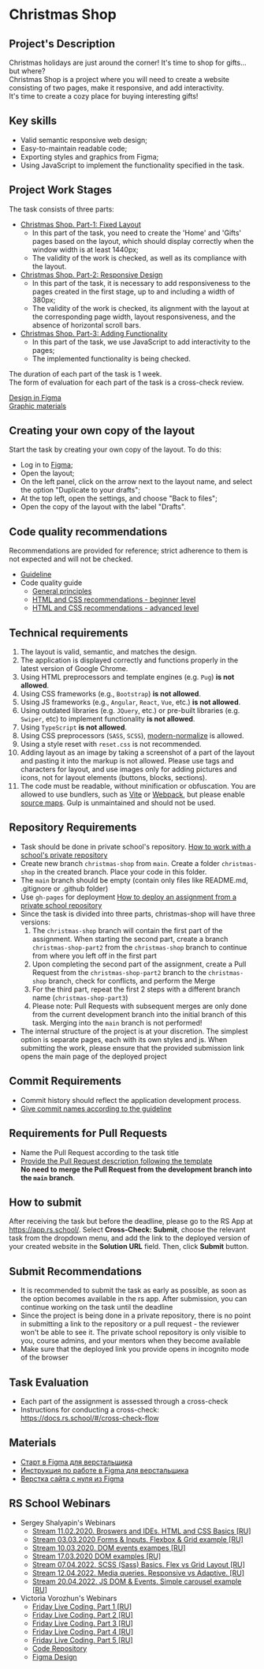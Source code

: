 # Christmas Shop

## Project's Description

Christmas holidays are just around the corner! It's time to shop for gifts... but where?  
Christmas Shop is a project where you will need to create a website consisting of two pages, make it responsive, and add interactivity.  
It's time to create a cozy place for buying interesting gifts!

## Key skills

- Valid semantic responsive web design;
- Easy-to-maintain readable code;
- Exporting styles and graphics from Figma;
- Using JavaScript to implement the functionality specified in the task.

## Project Work Stages

The task consists of three parts:

- [Christmas Shop. Part-1: Fixed Layout](christmas-shop-part1.md)
  - In this part of the task, you need to create the 'Home' and 'Gifts' pages based on the layout, which should display correctly when the window width is at least 1440px;
  - The validity of the work is checked, as well as its compliance with the layout.
- [Christmas Shop. Part-2: Responsive Design](christmas-shop-part2.md)
  - In this part of the task, it is necessary to add responsiveness to the pages created in the first stage, up to and including a width of 380px;
  - The validity of the work is checked, its alignment with the layout at the corresponding page width, layout responsiveness, and the absence of horizontal scroll bars.
- [Christmas Shop. Part-3: Adding Functionality](christmas-shop-part3.md)
  - In this part of the task, we use JavaScript to add interactivity to the pages;
  - The implemented functionality is being checked.

The duration of each part of the task is 1 week.  
The form of evaluation for each part of the task is a cross-check review.

[Design in Figma](https://www.figma.com/design/zTB01BwWZVoXYK5atH3eZT/Cristmas-Shop)  
[Graphic materials](img-compressed.zip)

## Creating your own copy of the layout

Start the task by creating your own copy of the layout. To do this:

- Log in to [Figma](https://www.figma.com/);
- Open the layout;
- On the left panel, click on the arrow next to the layout name, and select the option "Duplicate to your drafts";
- At the top left, open the settings, and choose "Back to files";
- Open the copy of the layout with the label "Drafts".

## Code quality recommendations

Recommendations are provided for reference; strict adherence to them is not expected and will not be checked.

- [Guideline](https://codeguide.academy/html-css.html#html)
- Code quality guide
  - [General principles](../../stage1/modules/clean-code/materials/generic-principles.md)
  - [HTML and CSS recommendations - beginner level](../../stage1/modules/clean-code/materials/html-and-css.md)
  - [HTML and CSS recommendations - advanced level](../../stage1/modules/clean-code/materials/html-and-css-extended.md)

## Technical requirements

1. The layout is valid, semantic, and matches the design.
2. The application is displayed correctly and functions properly in the latest version of Google Chrome.
3. Using HTML preprocessors and template engines (e.g. `Pug`) **is not allowed**.
4. Using CSS frameworks (e.g., `Bootstrap`) **is not allowed**.
5. Using JS frameworks (e.g., `Angular`, `React`, `Vue`, etc.) **is not allowed**.
6. Using outdated libraries (e.g. `JQuery`, etc.) or pre-built libraries (e.g. `Swiper`, etc) to implement functionality **is not allowed**.
7. Using `TypeScript` **is not allowed**.
8. Using CSS preprocessors (`SASS`, `SCSS`), [modern-normalize](https://github.com/sindresorhus/modern-normalize) is allowed.
9. Using a style reset with `reset.css` is not recommended.
10. Adding layout as an image by taking a screenshot of a part of the layout and pasting it into the markup is not allowed. Please use tags and characters for layout, and use images only for adding pictures and icons, not for layout elements (buttons, blocks, sections).
11. The code must be readable, without minification or obfuscation. You are allowed to use bundlers, such as [Vite](https://vitejs.dev/) or [Webpack](https://webpack.js.org/), but please enable [source maps](https://web.dev/articles/source-maps). Gulp is unmaintained and should not be used.

## Repository Requirements

- Task should be done in private school's repository. [How to work with a school's private repository](https://docs.rs.school/#/private-repository)
- Create new branch `christmas-shop` from `main`. Create a folder `christmas-shop` in the created branch. Place your code in this folder.
- The `main` branch should be empty (contain only files like README.md, .gitignore or .github folder)
- Use `gh-pages` for deployment [How to deploy an assignment from a private school repository](https://rs.school/docs/ru/private-repository#как-сделать-деплой-задания-из-приватного-репозитория-школы)
- Since the task is divided into three parts, christmas-shop will have three versions:
  1.  The `christmas-shop` branch will contain the first part of the assignment. When starting the second part, create a branch `christmas-shop-part2` from the `christmas-shop` branch to continue from where you left off in the first part
  2.  Upon completing the second part of the assignment, create a Pull Request from the `christmas-shop-part2` branch to the `christmas-shop` branch, check for conflicts, and perform the Merge
  3.  For the third part, repeat the first 2 steps with a different branch name (`christmas-shop-part3`)
  4.  Please note: Pull Requests with subsequent merges are only done from the current development branch into the initial branch of this task. Merging into the `main` branch is not performed!
- The internal structure of the project is at your discretion. The simplest option is separate pages, each with its own styles and js. When submitting the work, please ensure that the provided submission link opens the main page of the deployed project

## Commit Requirements

- Commit history should reflect the application development process.
- [Give commit names according to the guideline](https://docs.rs.school/#/git-convention)

## Requirements for Pull Requests

- Name the Pull Request according to the task title
- [Provide the Pull Request description following the template](https://rs.school/docs/ru/pull-request-review-process#требования-к-pull-request-pr)  
  **No need to merge the Pull Request from the development branch into the `main` branch**.

## How to submit

After receiving the task but before the deadline, please go to the RS App at https://app.rs.school/. Select **Cross-Check: Submit**, choose the relevant task from the dropdown menu, and add the link to the deployed version of your created website in the **Solution URL** field. Then, click **Submit** button.

## Submit Recommendations

- It is recommended to submit the task as early as possible, as soon as the option becomes available in the rs app. After submission, you can continue working on the task until the deadline
- Since the project is being done in a private repository, there is no point in submitting a link to the repository or a pull request - the reviewer won't be able to see it. The private school repository is only visible to you, course admins, and your mentors when they become available
- Make sure that the deployed link you provide opens in incognito mode of the browser

## Task Evaluation

- Each part of the assignment is assessed through a cross-check
- Instructions for conducting a cross-check: https://docs.rs.school/#/cross-check-flow

## Materials

- [Старт в Figma для верстальщика](https://htmlacademy.ru/blog/soft/figma)
- [Инструкция по работе в Figma для верстальщика](https://breezzly.ru/guides/start-v-figma-dlya-verstalshhika)
- [Верстка сайта с нуля из Figma](https://www.youtube.com/playlist?list=PL5_s7xdj2Vsw-bCx5nOZJMFIiHwRgok--)

## RS School Webinars

- Sergey Shalyapin's Webinars
  - [Stream 11.02.2020. Broswers and IDEs. HTML and CSS Basics [RU]](https://youtu.be/UQavTWiTpnA)
  - [Stream 03.03.2020 Forms & Inputs. Flexbox & Grid example [RU]](https://youtu.be/PhRVJC0kBGE)
  - [Stream 10.03.2020. DOM events exampes [RU]](https://youtu.be/_5f0kznOM_A)
  - [Stream 17.03.2020 DOM examples [RU]](https://youtu.be/0M9Rz-wXYas)
  - [Stream 07.04.2022. SCSS (Sass) Basics. Flex vs Grid Layout [RU]](https://youtu.be/MOrQRgP8kbo)
  - [Stream 12.04.2022. Media queries. Responsive vs Adaptive. [RU]](https://youtu.be/CbtdP2vGOI8)
  - [Stream 20.04.2022. JS DOM & Events. Simple carousel example [RU]](https://youtu.be/2xP-HahCtio)
- Victoria Vorozhun's Webinars
  - [Friday Live Coding. Part 1 [RU]](https://youtu.be/ZAde-IJAHzo)
  - [Friday Live Coding. Part 2 [RU]](https://youtu.be/BJENQIX2e2o)
  - [Friday Live Coding. Part 3 [RU]](https://youtu.be/fooyYgIuZe8)
  - [Friday Live Coding. Part 4 [RU]](https://youtu.be/Qk2UGlFNKPE)
  - [Friday Live Coding. Part 5 [RU]](https://youtu.be/ouZnGUefneQ)
  - [Code Repository](https://github.com/ViktoriyaVorozhun/friday-live-coding/tree/develop)
  - [Figma Design](https://www.figma.com/file/fw0GA18nmpVjTBzjtiEK2L/Friday_Live_Coding?node-id=0%3A1)
